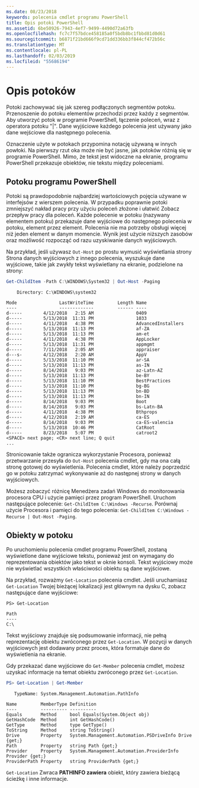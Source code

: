 ```yaml
---
ms.date: 08/23/2018
keywords: polecenia cmdlet programu PowerShell
title: Opis potoki PowerShell
ms.assetid: 6be50926-7943-4ef7-9499-4490d72a63fb
ms.openlocfilehash: fc7c7f57bdce458185a0f5bdb8bc1fbbd81d0d61
ms.sourcegitcommit: b6871f21bd666f9cd71dd336bb3f844cf472b56c
ms.translationtype: MT
ms.contentlocale: pl-PL
ms.lasthandoff: 02/03/2019
ms.locfileid: "55686194"
---
```

# <a name="understanding-pipelines"></a>Opis potoków

Potoki zachowywać się jak szereg podłączonych segmentów potoku. Przenoszenie do potoku elementów przechodzi przez każdy z segmentów. Aby utworzyć potok w programie PowerShell, łączenie poleceń, wraz z operatora potoku "|". Dane wyjściowe każdego polecenia jest używany jako dane wejściowe dla następnego polecenia.

Oznaczenie użyte w potokach przypomina notację używaną w innych powłoki. Na pierwszy rzut oka może nie być jasne, jak potoków różnią się w programie PowerShell. Mimo, że tekst jest widoczne na ekranie, programu PowerShell przekazuje obiektów, nie tekstu między poleceniami.

## <a name="the-powershell-pipeline"></a>Potoku programu PowerShell

Potoki są prawdopodobnie najbardziej wartościowych pojęcia używane w interfejsów z wierszem polecenia. W przypadku poprawnie potoki zmniejszyć nakład pracy przy użyciu poleceń złożone i ułatwić Zobacz przepływ pracy dla poleceń. Każde polecenie w potoku (nazywany elementem potoku) przekazuje dane wyjściowe do następnego polecenia w potoku, element przez element. Polecenia nie ma potrzeby obsługi więcej niż jeden element w danym momencie. Wynik jest użycie niższych zasobów oraz możliwość rozpocząć od razu uzyskiwanie danych wyjściowych.

Na przykład, jeśli używasz `Out-Host` po prostu wymusić wyświetlania strony Strona danych wyjściowych z innego polecenia, wyszukuje dane wyjściowe, takie jak zwykły tekst wyświetlany na ekranie, podzielone na strony:

```powershell
Get-ChildItem -Path C:\WINDOWS\System32 | Out-Host -Paging
```

```Output
    Directory: C:\WINDOWS\system32

Mode                LastWriteTime         Length Name
----                -------------         ------ ----
d-----        4/12/2018   2:15 AM                0409
d-----        5/13/2018  11:31 PM                1033
d-----        4/11/2018   4:38 PM                AdvancedInstallers
d-----        5/13/2018  11:13 PM                af-ZA
d-----        5/13/2018  11:13 PM                am-et
d-----        4/11/2018   4:38 PM                AppLocker
d-----        5/13/2018  11:31 PM                appmgmt
d-----        7/11/2018   2:05 AM                appraiser
d---s-        4/12/2018   2:20 AM                AppV
d-----        5/13/2018  11:10 PM                ar-SA
d-----        5/13/2018  11:13 PM                as-IN
d-----        8/14/2018   9:03 PM                az-Latn-AZ
d-----        5/13/2018  11:13 PM                be-BY
d-----        5/13/2018  11:10 PM                BestPractices
d-----        5/13/2018  11:10 PM                bg-BG
d-----        5/13/2018  11:13 PM                bn-BD
d-----        5/13/2018  11:13 PM                bn-IN
d-----        8/14/2018   9:03 PM                Boot
d-----        8/14/2018   9:03 PM                bs-Latn-BA
d-----        4/11/2018   4:38 PM                Bthprops
d-----        4/12/2018   2:19 AM                ca-ES
d-----        8/14/2018   9:03 PM                ca-ES-valencia
d-----        5/13/2018  10:46 PM                CatRoot
d-----        8/23/2018   5:07 PM                catroot2
<SPACE> next page; <CR> next line; Q quit
...
```

Stronicowanie także ogranicza wykorzystanie Procesora, ponieważ przetwarzanie przesyła do `Out-Host` polecenia cmdlet, gdy ma ona całą stronę gotowej do wyświetlenia. Polecenia cmdlet, które należy poprzedzić go w potoku zatrzymać wykonywanie aż do następnej strony w danych wyjściowych.

Możesz zobaczyć różnicę Menedżera zadań Windows do monitorowania procesora CPU i użycie pamięci przez program PowerShell. Uruchom następujące polecenie: `Get-ChildItem C:\Windows -Recurse`. Porównaj użycie Procesora i pamięci do tego polecenia: `Get-ChildItem C:\Windows -Recurse | Out-Host -Paging`.

## <a name="objects-in-the-pipeline"></a>Obiekty w potoku

Po uruchomieniu polecenia cmdlet programu PowerShell, zostaną wyświetlone dane wyjściowe tekstu, ponieważ jest on wymagany do reprezentowania obiektów jako tekst w oknie konsoli. Tekst wyjściowy może nie wyświetlać wszystkich właściwości obiektu są dane wyjściowe.

Na przykład, rozważmy `Get-Location` polecenia cmdlet. Jeśli uruchamiasz `Get-Location` Twojej bieżącej lokalizacji jest głównym na dysku C, zobacz następujące dane wyjściowe:

```
PS> Get-Location

Path
----
C:\
```

Tekst wyjściowy znajduje się podsumowanie informacji, nie pełną reprezentację obiektu zwróconego przez `Get-Location`. W pozycji w danych wyjściowych jest dodawany przez proces, która formatuje dane do wyświetlenia na ekranie.

Gdy przekazać dane wyjściowe do `Get-Member` polecenia cmdlet, możesz uzyskać informacje na temat obiektu zwróconego przez `Get-Location`.

```powershell
PS> Get-Location | Get-Member
```

```Output
   TypeName: System.Management.Automation.PathInfo

Name         MemberType Definition
----         ---------- ----------
Equals       Method     bool Equals(System.Object obj)
GetHashCode  Method     int GetHashCode()
GetType      Method     type GetType()
ToString     Method     string ToString()
Drive        Property   System.Management.Automation.PSDriveInfo Drive {get;}
Path         Property   string Path {get;}
Provider     Property   System.Management.Automation.ProviderInfo Provider {get;}
ProviderPath Property   string ProviderPath {get;}
```

`Get-Location` Zwraca **PATHINFO zawiera** obiekt, który zawiera bieżącą ścieżkę i inne informacje.
